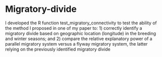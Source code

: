 # Migratory-divide
I developed the R function test_migratory_connectivity to test the ability of the method I proposed in one of my paper to: 1) correctly identify a migratory divide based on geographic location (longitude) in the breeding and winter seasons; and 2) compare the relative explanatory power of a parallel migratory system versus a flyway migratory system, the latter relying on the previously identified migratory divide
